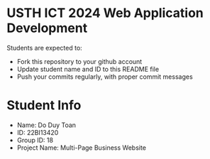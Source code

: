 USTH ICT 2024 Web Application Development
=====================================================

Students are expected to:

* Fork this repository to your github account
* Update student name and ID to this README file
* Push your commits regularly, with proper commit messages

Student Info
=======================

* Name: Do Duy Toan
* ID: 22BI13420
* Group ID: 18
* Project Name: Multi-Page Business Website
